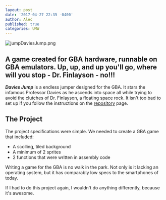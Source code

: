 ```yaml
---
layout: post
date: '2017-04-27 22:35 -0400'
author: Alec
published: true
categories: UMW
---
```

![jumpDaviesJump.png]({{site.baseurl}}/img/jumpDaviesJump.png)
## A game created for GBA hardware, runnable on GBA emulators.  Up, up, and up you'll go, where will you stop - Dr. Finlayson - no!!! 

***Davies Jump*** is a endless jumper designed for the GBA.  It stars the infamous Professor Davies as he ascends into space all while trying to avoid the clutches of Dr. Finlayson, a floating space rock.  It isn't too bad to set up if you follow the instructions on the [repository](https://github.com/acarlyle/davies-jump) page.  

## The Project

The project specifications were simple.  We needed to create a GBA game that included:

* A scolling, tiled background
* A minimum of 2 sprites
* 2 functions that were written in assembly code

Writing a game for the GBA is no walk in the park.  Not only is it lacking an operating system, but it has comparably low specs to the smartphones of today.  

If I had to do this project again, I wouldn't do anything differently, because it's awesome.




